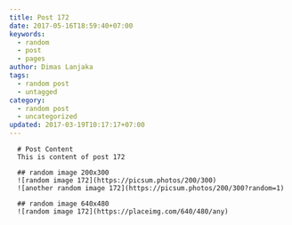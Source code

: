 ```yaml
---
title: Post 172
date: 2017-05-16T18:59:40+07:00
keywords:
  - random
  - post
  - pages
author: Dimas Lanjaka
tags:
  - random post
  - untagged
category:
  - random post
  - uncategorized
updated: 2017-03-19T10:17:17+07:00
---
```


      # Post Content
      This is content of post 172

      ## random image 200x300
      ![random image 172](https://picsum.photos/200/300)
      ![another random image 172](https://picsum.photos/200/300?random=1)

      ## random image 640x480
      ![random image 172](https://placeimg.com/640/480/any)
      